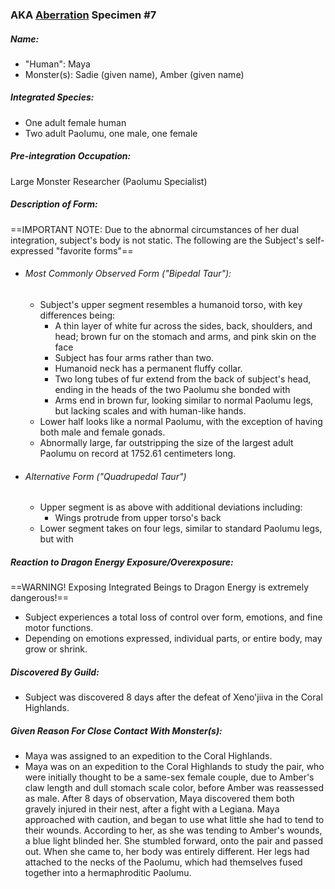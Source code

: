 ---
---
### AKA [Aberration](Concepts/Aberration) Specimen #7
##### Name:
- "Human": Maya
- Monster(s): Sadie (given name), Amber (given name)
##### Integrated Species:
- One adult female human
- Two adult Paolumu, one male, one female
##### Pre-integration Occupation:
Large Monster Researcher (Paolumu Specialist)
##### Description of Form:
==IMPORTANT NOTE: Due to the abnormal circumstances of her dual integration, subject's body is not static. The following are the Subject's self-expressed "favorite forms"==
- ###### Most Commonly Observed Form ("Bipedal Taur"):
	- Subject's upper segment resembles a humanoid torso, with key differences being:
		- A thin layer of white fur across the sides, back, shoulders, and head; brown fur on the stomach and arms, and pink skin on the face
		- Subject has four arms rather than two.
		- Humanoid neck has a permanent fluffy collar.
		- Two long tubes of fur extend from the back of subject's head, ending in the heads of the two Paolumu she bonded with
		- Arms end in brown fur, looking similar to normal Paolumu legs, but lacking scales and with human-like hands.
	- Lower half looks like a normal Paolumu, with the exception of having both male and female gonads.
	- Abnormally large, far outstripping the size of the largest adult Paolumu on record at 1752.61 centimeters long.
- ###### Alternative Form ("Quadrupedal Taur")
	- Upper segment is as above with additional deviations including:
		- Wings protrude from upper torso's back
	- Lower segment takes on four legs, similar to standard Paolumu legs, but with 
##### Reaction to Dragon Energy Exposure/Overexposure:
==WARNING! Exposing Integrated Beings to Dragon Energy is extremely dangerous!==
- Subject experiences a total loss of control over form, emotions, and fine motor functions.
- Depending on emotions expressed, individual parts, or entire body, may grow or shrink.
##### Discovered By Guild:
- Subject was discovered 8 days after the defeat of Xeno'jiiva in the Coral Highlands.
##### Given Reason For Close Contact With Monster(s):
- Maya was assigned to an expedition to the Coral Highlands.
- Maya was on an expedition to the Coral Highlands to study the pair, who were initially thought to be a same-sex female couple, due to Amber's claw length and dull stomach scale color, before Amber was reassessed as male. After 8 days of observation, Maya discovered them both gravely injured in their nest, after a fight with a Legiana.  Maya approached with caution, and began to use what little she had to tend to their wounds. According to her, as she was tending to Amber's wounds, a blue light blinded her. She stumbled forward, onto the pair and passed out.  When she came to, her body was entirely different. Her legs had attached to the necks of the Paolumu, which had themselves fused together into a hermaphroditic Paolumu.